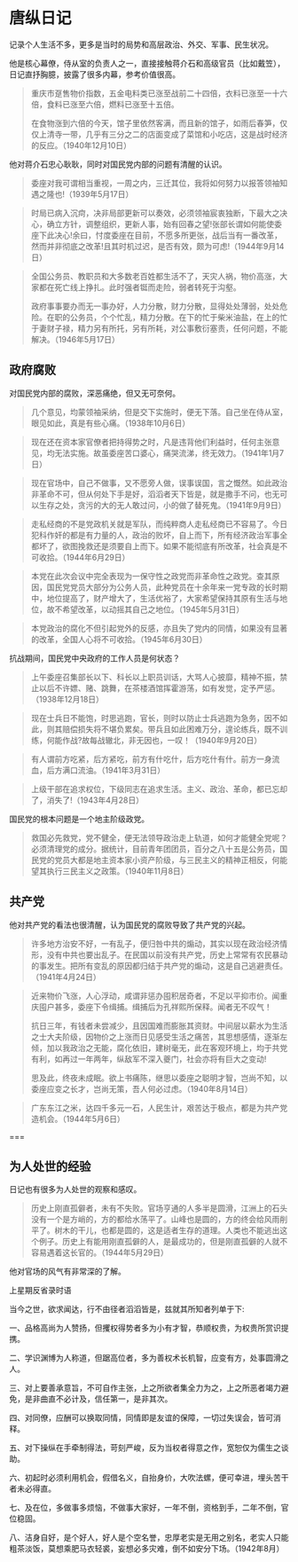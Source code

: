 # 唐纵日记

记录个人生活不多，更多是当时的局势和高层政治、外交、军事、民生状况。

他是核心幕僚，侍从室的负责人之一，直接接触蒋介石和高级官员（比如戴笠），日记直抒胸臆，披露了很多内幕，参考价值很高。

> 重庆市趸售物价指数，五金电料类已涨至战前二十四倍，衣料已涨至一十六倍，食料已涨至六倍，燃料已涨至十五倍。
> 
> 在食物涨到六倍的今天，馆子里依然客满，而且新的馆子，如雨后春笋，仅仅上清寺一带，几乎有三分之二的店面变成了菜馆和小吃店，这是战时经济的反应。（1940年12月10日）

他对蒋介石忠心耿耿，同时对国民党内部的问题有清醒的认识。

> 委座对我可谓相当重视，一周之内，三迁其位，我将如何努力以报答领袖知遇之隆也!（1939年5月17日）

> 时局已病入沉疴，决非局部更新可以奏效，必须领袖宸衷独断，下最大之决心，确立方针，调整组织，更新人事，始有回春之望!张部长谓如何能使委座下此决心!余曰，忖度委座在目前，不愿多所更张，战后当有一番改革，然而并非彻底之改革!且其时机过迟，是否有效，颇为可虑!（1944年9月14日） 

> 全国公务员、教职员和大多数老百姓都生活不了，天灾人祸，物价高涨，大家都在死亡线上挣扎。此时强者铤而走险，弱者转死于沟壑。
> 
> 政府事事要办而无一事办好，人力分散，财力分散，显得处处薄弱，处处危险。在职的公务员，个个忙乱，精力分散。在下的忙于柴米油盐，在上的忙于妻财子禄，精力另有所托，另有所耗，对公事敷衍塞责，任何问题，不能解决。（1946年5月17日）

## 政府腐败

对国民党内部的腐败，深恶痛绝，但又无可奈何。

> 几个意见，均蒙领袖采纳，但是交下实施时，便无下落。自己坐在侍从室，眼见如此，真是有些心痛。（1938年10月6日）

> 现在还在资本家官僚者把持得势之时，凡是违背他们利益时，任何主张意见，均无法实施。故虽委座苦口婆心，痛哭流涕，终无效力。（1941年1月7日）

> 现在官场中，自己不做事，又不愿旁人做，误事误国，言之慨然。如此政治非革命不可，但从何处下手是好，滔滔者天下皆是，就是撒手不问，也无可以生存之处，贪污的大的无人敢过问，小的做了替死鬼。（1941年9月9日） 

> 走私经商的不是党政机关就是军队，而纯粹商人走私经商已不容易了。今日犯科作奸的都是有力量的人，政治的败坏，自上而下，所有经济政治军事全都坏了，欲图挽救还是须要自上而下。如果不能彻底有所改革，社会真是不可收拾。（1944年6月29日）

> 本党在此次会议中完全表现为一保守性之政党而非革命性之政党。查其原因，国民党党员大部分为公务人员，此种党员在十余年来一党专政的长时期中，地位提高了，财产增大了，生活优裕了，大家希望保持其原有生活与地位，故不希望改革，以动摇其自己之地位。（1945年5月31日）

> 本党政治的腐化不但引起党外的反感，亦且失了党内的同情，如果没有显著的改革，全国人心将不可收拾。（1945年6月30日）

抗战期间，国民党中央政府的工作人员是何状态？

> 上午委座召集部长以下、科长以上职员训话，大骂人心披靡，精神不振，禁止以后不许嫖、赌、跳舞，在茶楼酒馆挥霍游荡，如有发觉，定予严惩。（1938年12月18日）

> 现在士兵日不能饱，时思逃跑，官长，则时以防止士兵逃跑为急务，因不如此，则其赔偿损失将不堪负累矣。带兵且如此困难万分，遑论练兵，既不训练，何能作战?故每战辙北，非无因也，一叹！（1940年9月20日）

> 有人谓前方吃紧，后方紧吃，前方有什吃什，后方吃什有什。前方一身流血，后方满口流油。（1941年3月31日）

> 上级干部在追求权位，下级同志在追求生活。主义、政治、革命，都已忘却了，消失了!（1943年4月28日） 

国民党的根本问题是一个地主阶级政党。

> 救国必先救党，党不健全，便无法领导政治走上轨道，如何才能健全党呢？必须清理党的成分。据统计，目前青年团团员，百分之八十五是公务员，国民党的党员大都是地主资本家小资产阶级，与三民主义的精神正相反，何能望其执行三民主义之政策。（1940年11月8日）

## 共产党

他对共产党的看法也很清醒，认为国民党的腐败导致了共产党的兴起。

> 许多地方治安不好，一有乱子，便归咎中共的煽动，其实以现在政治经济情形，没有中共也要出乱子。在民国以前没有共产党，历史上常常有农民暴动的事发生。把所有变乱的原因都归结于共产党的煽动，这是自己逃避责任。（1941年4月24日）

> 近来物价飞涨，人心浮动，咸谓非惩办囤积居奇者，不足以平抑市价。闻重庆囤户甚多，委座下令缉捕。缉捕后为孔祥熙所保释。闻者无不叹气！
> 
> 抗日三年，有钱者未尝减少，且因国难而膨胀其资财。中间层以薪水为生活之士大夫阶级，因物价之上涨而日见感受生活之痛苦，其思想感情，逐渐左倾，加以我政治之无能，腐化依旧，建树毫无，此在客观环境上，均于共党有利，如再过一年两年，纵敌军不深入夔门，社会亦将有巨大之变动!
> 
> 思及此，终夜未成眠。欲上书痛陈，继思以委座之聪明才智，岂尚不知，以委座应变之长才，岂尚无策，吾人何必过虑。（1940年8月14日）

> 广东东江之米，达四千多元一石，人民生计，艰苦达于极点，都是为共产党造机会。（1944年5月6日）

===

## 为人处世的经验

日记也有很多为人处世的观察和感叹。

> 历史上刚直孤僻者，未有不失败。官场亨通的人多半是圆滑，江洲上的石头没有一个是方峭的，方的都给水荡平了。山峰也是圆的，方的终会给风雨削平了。树木的干儿，也都是圆的，这是适者生存的道理。人类也不能逃出这个例子。历史上有能用刚直孤僻的人，是最成功的，但是刚直孤僻的人就不容易遇着这长官的。（1944年5月29日）

他对官场的风气有非常深的了解。

上星期反省录时语

当今之世，欲求闻达，行不由径者滔滔皆是，兹就其所知者列单于下:

一、品格高尚为人赞扬，但攫权得势者多为小有才智，恭顺权贵，为权贵所赏识提携。

二、学识渊博为人称道，但踞高位者，多为善权术长机智，应变有方，处事圆滑之人。

三、对上要善承意旨，不可自作主张，上之所欲者集全力为之，上之所恶者竭力避免，是非曲直不必计及，信任第一，是非其次。

四、对同僚，应酬可以换取同情，同情即是友谊的保障，一切过失误会，皆可消释。

五、对下操纵在手牵制得法，苛刻严峻，反为当权者得意之作，宽恕仅为儒生之谈助。

六、初起时必须利用机会，假借名义，自抬身价，大吹法螺，便可幸进，埋头苦干者未必得直。

七、及在位，多做事多烦恼，不做事大家好，一年不倒，资格到手，二年不倒，官位稳固。

八、洁身自好，是个好人，好人是个空名誉，忠厚老实是无用之别名，老实人只能粗茶淡饭，莫想乘肥马衣轻裘，妄想必多灾难，倒不如安分下场。（1942年8月）